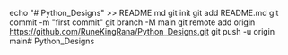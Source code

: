 echo "# Python_Designs" >> README.md
git init
git add README.md
git commit -m "first commit"
git branch -M main
git remote add origin https://github.com/RuneKingRana/Python_Designs.git
git push -u origin main# Python_Designs
